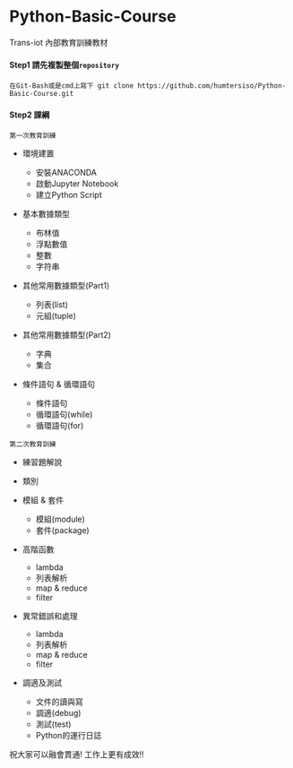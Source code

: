 # Python-Basic-Course
Trans-iot 內部教育訓練教材


#### Step1 請先複製整個`repository`
```
在Git-Bash或是cmd上寫下 git clone https://github.com/humtersiso/Python-Basic-Course.git
```

#### Step2 課綱

```
第一次教育訓練
```
* 環境建置
  *  安裝ANACONDA
  *  啟動Jupyter Notebook
  *  建立Python Script
  
* 基本數據類型
  * 布林值
  * 浮點數值
  * 整數
  * 字符串

* 其他常用數據類型(Part1)
  * 列表(list)
  * 元組(tuple)
  
* 其他常用數據類型(Part2)
  * 字典
  * 集合
  
* 條件語句 & 循環語句
  * 條件語句
  * 循環語句(while)
  * 循環語句(for)

```
第二次教育訓練
```

* 練習題解說

* 類別

* 模組 & 套件
  * 模組(module)
  * 套件(package)

* 高階函數
  * lambda
  *	列表解析
  *	map & reduce
  *	filter
  
* 異常錯誤和處理
  * lambda
  *	列表解析
  *	map & reduce
  *	filter

* 調適及測試
  *	文件的讀與寫
  *	調適(debug)
  *	測試(test)
  *	Python的運行日誌

  












祝大家可以融會貫通! 工作上更有成效!!
